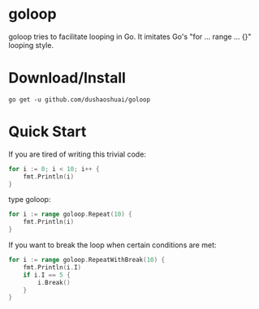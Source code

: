 # goloop

goloop tries to facilitate looping in Go.
It imitates Go's "for ... range ... {}" looping style.

# Download/Install

```shell
go get -u github.com/dushaoshuai/goloop
```

# Quick Start

If you are tired of writing this trivial code:

```go
for i := 0; i < 10; i++ {
	fmt.Println(i)
}
```

type goloop:

```go
for i := range goloop.Repeat(10) {
	fmt.Println(i)
}
```

If you want to break the loop when certain conditions are met:

```go
for i := range goloop.RepeatWithBreak(10) {
	fmt.Println(i.I)
	if i.I == 5 {
		i.Break()
    }
}
```
